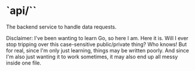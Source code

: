 # `api/``

The backend service to handle data requests.

Disclaimer: I've been wanting to learn Go, so here I am. Here it is. Will I ever stop tripping over this case-sensitive public/private thing? Who knows! But for real, since I'm only just learning, things may be written poorly. And since I'm also just wanting it to work sometimes, it may also end up all messy inside one file.
